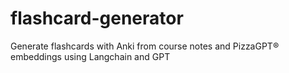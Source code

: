 # flashcard-generator
Generate flashcards with Anki from course notes and PizzaGPT® embeddings using Langchain and GPT
